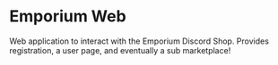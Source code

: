 # Emporium Web

Web application to interact with the Emporium Discord Shop. Provides registration, a user page, and eventually a sub marketplace!
